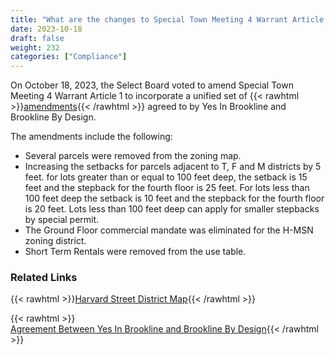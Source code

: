 ```yaml
---
title: "What are the changes to Special Town Meeting 4 Warrant Article 1 that were agreed by Yes In Brookline and Brookline By Design?"
date: 2023-10-18
draft: false
weight: 232
categories: ["Compliance"]
---
```


On October 18, 2023, the Select Board voted to amend Special Town Meeting 4 Warrant Article 1 to incorporate a unified set of {{< rawhtml >}}<a href="https://drive.google.com/file/d/1gpyj3Un3kkqzqaCCabgNP2HBVT0XcZwr/preview" target="_new">amendments</a>{{< /rawhtml >}} agreed to by Yes In Brookline and Brookline By Design.

The amendments include the following:
- Several parcels were removed from the zoning map.
- Increasing the setbacks for parcels adjacent to T, F and M districts by 5 feet. for lots greater than or equal to 100 feet deep, the setback is 15 feet and the stepback for the fourth floor is 25 feet. For lots less than 100 feet deep the setback is 10 feet and the stepback for the fourth floor is 20 feet. Lots less than 100 feet deep can apply for smaller stepbacks by special permit.
- The Ground Floor commercial mandate was eliminated for the H-MSN zoning district.
- Short Term Rentals were removed from the use table.

### Related Links

{{< rawhtml >}}<a href="https://www.brooklinema.gov/DocumentCenter/View/44832/Harvard-St-District-Map" target="_new">Harvard Street District Map</a>{{< /rawhtml >}}

{{< rawhtml >}}<br><a href="https://drive.google.com/file/d/1gpyj3Un3kkqzqaCCabgNP2HBVT0XcZwr/preview" target="_new">Agreement Between Yes In Brookline and Brookline By Design</a>{{< /rawhtml >}}
